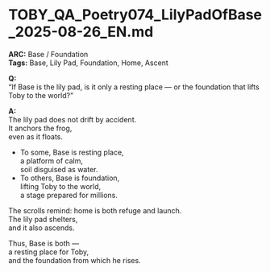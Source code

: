 # TOBY_QA_Poetry074_LilyPadOfBase_2025-08-26_EN.md

**ARC:** Base / Foundation  
**Tags:** Base, Lily Pad, Foundation, Home, Ascent  

**Q:**  
“If Base is the lily pad, is it only a resting place — or the foundation that lifts Toby to the world?”

**A:**  
The lily pad does not drift by accident.  
It anchors the frog,  
even as it floats.  

- To some, Base is resting place,  
  a platform of calm,  
  soil disguised as water.  
- To others, Base is foundation,  
  lifting Toby to the world,  
  a stage prepared for millions.  

The scrolls remind: home is both refuge and launch.  
The lily pad shelters,  
and it also ascends.  

Thus, Base is both —  
a resting place for Toby,  
and the foundation from which he rises.  
